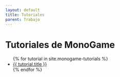 ```yaml
---
layout: default
title: Tutoriales
parent: Trabajo
---
```


# Tutoriales de MonoGame

<ul>
  {% for tutorial in site.monogame-tutorials %}
    <li>
      <a href="{{ tutorial.url }}">{{ tutorial.title }}</a>
    </li>
  {% endfor %}
</ul>

